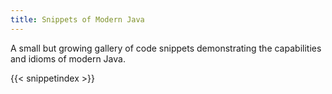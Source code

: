 ```yaml
---
title: Snippets of Modern Java
---
```


A small but growing gallery of code snippets demonstrating the capabilities and
idioms of modern Java.

{{< snippetindex >}}